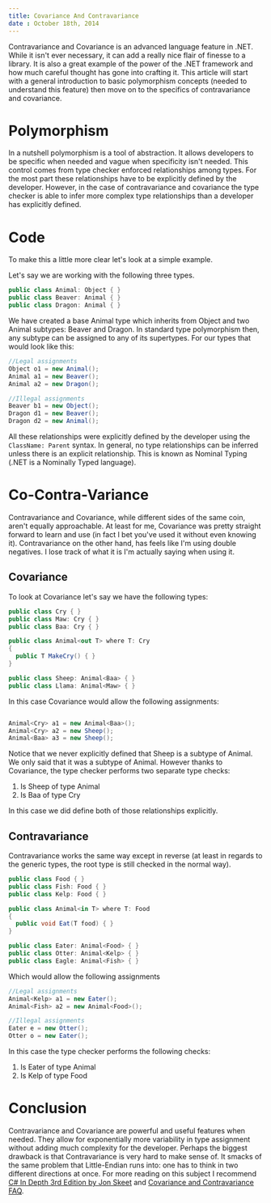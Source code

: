 ```yaml
---
title: Covariance And Contravariance
date : October 18th, 2014
---
```

Contravariance and Covariance is an advanced language feature in .NET. While it isn't ever necessary, it can add a really nice flair of finesse to a library. It is also a great example of the power of the .NET framework and how much careful thought has gone into crafting it. This article will start with a general introduction to basic polymorphism concepts (needed to understand this feature) then move on to the specifics of contravariance and covariance.

# Polymorphism #

In a nutshell polymorphism is a tool of abstraction. It allows developers to be specific when needed and vague when specificity isn't needed. This control comes from type checker enforced relationships among types. For the most part these relationships have to be explicitly defined by the developer. However, in the case of contravariance and covariance the type checker is able to infer more complex type relationships than a developer has explicitly defined.

# Code #
To make this a little more clear let's look at a simple example.

Let's say we are working with the following three types.

```csharp
public class Animal: Object { }
public class Beaver: Animal { }
public class Dragon: Animal { }
```

We have created a base Animal type which inherits from Object and two Animal subtypes: Beaver and Dragon. In standard type polymorphism then, any subtype can be assigned to any of its supertypes. For our types that would look like this:

```csharp
//Legal assignments
Object o1 = new Animal();
Animal a1 = new Beaver();
Animal a2 = new Dragon();

//Illegal assignments
Beaver b1 = new Object();
Dragon d1 = new Beaver();
Dragon d2 = new Animal();
```

All these relationships were explicitly defined by the developer using the `ClassName: Parent` syntax. In general, no type relationships can be inferred unless there is an explicit relationship. This is known as Nominal Typing (.NET is a Nominally Typed language).

# Co-Contra-Variance #
Contravariance and Covariance, while different sides of the same coin, aren't equally approachable. At least for me, Covariance was pretty straight forward to learn and use (in fact I bet you've used it without even knowing it). Contravariance on the other hand, has feels like I'm using double negatives. I lose track of what it is I'm actually saying when using it.

## Covariance ##

To look at Covariance let's say we have the following types:

```csharp
public class Cry { }
public class Maw: Cry { }
public class Baa: Cry { }

public class Animal<out T> where T: Cry
{
  public T MakeCry() { }
}

public class Sheep: Animal<Baa> { }
public class Llama: Animal<Maw> { }
```

In this case Covariance would allow the following assignments:

```csharp

Animal<Cry> a1 = new Animal<Baa>();
Animal<Cry> a2 = new Sheep();
Animal<Baa> a3 = new Sheep();
```

Notice that we never explicitly defined that Sheep is a subtype of Animal<Cry>. We only said that it was a subtype of Animal<Baa>. However thanks to Covariance, the type checker performs two separate type checks:

1. Is Sheep of type Animal
2. Is Baa of type Cry

In this case we did define both of those relationships explicitly.

## Contravariance ##

Contravariance works the same way except in reverse (at least in regards to the generic types, the root type is still checked in the normal way).

```csharp
public class Food { }
public class Fish: Food { } 
public class Kelp: Food { }

public class Animal<in T> where T: Food
{
  public void Eat(T food) { }
}

public class Eater: Animal<Food> { }
public class Otter: Animal<Kelp> { }
public class Eagle: Animal<Fish> { }
```

Which would allow the following assignments

```csharp
//Legal assignments
Animal<Kelp> a1 = new Eater();
Animal<Fish> a2 = new Animal<Food>();

//Illegal assignments
Eater e = new Otter();
Otter o = new Eater();
```

In this case the type checker performs the following checks:

1. Is Eater of type Animal
2. Is Kelp of type Food

# Conclusion #
Contravariance and Covariance are powerful and useful features when needed. They allow for exponentially more variability in type assignment without adding much complexity for the developer. Perhaps the biggest drawback is that Contravariance is very hard to make sense of. It smacks of the same problem that Little-Endian runs into: one has to think in two different directions at once. For more reading on this subject I recommend [C# In Depth 3rd Edition by Jon Skeet](http://www.amazon.com/Depth-3rd-Edition-Jon-Skeet/dp/161729134X) and [Covariance and Contravariance FAQ](http://blogs.msdn.com/b/csharpfaq/archive/2010/02/16/covariance-and-contravariance-faq.aspx).
